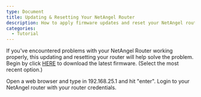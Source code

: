 ```yaml
---
type: Document
title: Updating & Resetting Your NetAngel Router
description: How to apply firmware updates and reset your NetAngel router
categories:
  - Tutorial
---
```

If you've encountered problems with your NetAngel Router working properly, this updating and resetting your router will help solve the problem. Begin by click [HERE](https://drive.google.com/file/d/1LCYcULZhunuEidB_vRX6GnILxc_J-n6w/view?usp=sharing) to download the latest firmware. (Select the most recent option.)

Open a web browser and type in 192.168.25.1 and hit "enter". Login to your NetAngel router with your router credentials.

